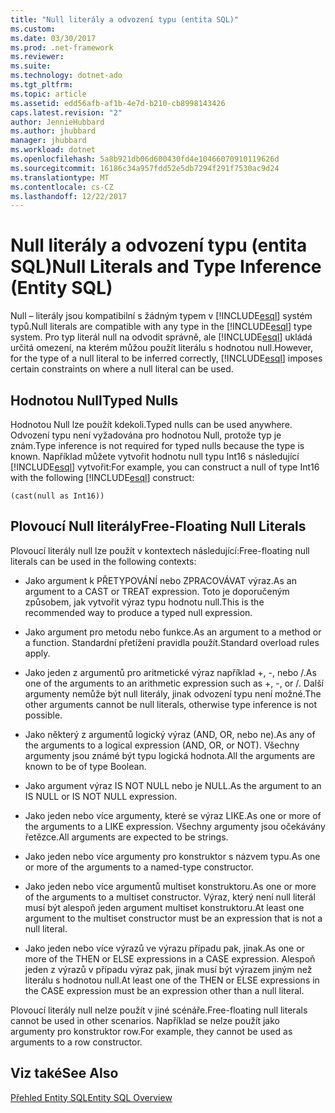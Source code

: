 ```yaml
---
title: "Null literály a odvození typu (entita SQL)"
ms.custom: 
ms.date: 03/30/2017
ms.prod: .net-framework
ms.reviewer: 
ms.suite: 
ms.technology: dotnet-ado
ms.tgt_pltfrm: 
ms.topic: article
ms.assetid: edd56afb-af1b-4e7d-b210-cb8998143426
caps.latest.revision: "2"
author: JennieHubbard
ms.author: jhubbard
manager: jhubbard
ms.workload: dotnet
ms.openlocfilehash: 5a8b921db06d600430fd4e10466070910119626d
ms.sourcegitcommit: 16186c34a957fdd52e5db7294f291f7530ac9d24
ms.translationtype: MT
ms.contentlocale: cs-CZ
ms.lasthandoff: 12/22/2017
---
```

# <a name="null-literals-and-type-inference-entity-sql"></a><span data-ttu-id="fad8e-102">Null literály a odvození typu (entita SQL)</span><span class="sxs-lookup"><span data-stu-id="fad8e-102">Null Literals and Type Inference (Entity SQL)</span></span>
<span data-ttu-id="fad8e-103">Null – literály jsou kompatibilní s žádným typem v [!INCLUDE[esql](../../../../../../includes/esql-md.md)] systém typů.</span><span class="sxs-lookup"><span data-stu-id="fad8e-103">Null literals are compatible with any type in the [!INCLUDE[esql](../../../../../../includes/esql-md.md)] type system.</span></span> <span data-ttu-id="fad8e-104">Pro typ literál null na odvodit správně, ale [!INCLUDE[esql](../../../../../../includes/esql-md.md)] ukládá určitá omezení, na kterém můžou použít literálu s hodnotou null.</span><span class="sxs-lookup"><span data-stu-id="fad8e-104">However, for the type of a null literal to be inferred correctly, [!INCLUDE[esql](../../../../../../includes/esql-md.md)] imposes certain constraints on where a null literal can be used.</span></span>  
  
## <a name="typed-nulls"></a><span data-ttu-id="fad8e-105">Hodnotou Null</span><span class="sxs-lookup"><span data-stu-id="fad8e-105">Typed Nulls</span></span>  
 <span data-ttu-id="fad8e-106">Hodnotou Null lze použít kdekoli.</span><span class="sxs-lookup"><span data-stu-id="fad8e-106">Typed nulls can be used anywhere.</span></span> <span data-ttu-id="fad8e-107">Odvození typu není vyžadována pro hodnotou Null, protože typ je znám.</span><span class="sxs-lookup"><span data-stu-id="fad8e-107">Type inference is not required for typed nulls because the type is known.</span></span> <span data-ttu-id="fad8e-108">Například můžete vytvořit hodnotu null typu Int16 s následující [!INCLUDE[esql](../../../../../../includes/esql-md.md)] vytvořit:</span><span class="sxs-lookup"><span data-stu-id="fad8e-108">For example, you can construct a null of type Int16 with the following [!INCLUDE[esql](../../../../../../includes/esql-md.md)] construct:</span></span>  
  
 `(cast(null as Int16))`  
  
## <a name="free-floating-null-literals"></a><span data-ttu-id="fad8e-109">Plovoucí Null literály</span><span class="sxs-lookup"><span data-stu-id="fad8e-109">Free-Floating Null Literals</span></span>  
 <span data-ttu-id="fad8e-110">Plovoucí literály null lze použít v kontextech následující:</span><span class="sxs-lookup"><span data-stu-id="fad8e-110">Free-floating null literals can be used in the following contexts:</span></span>  
  
-   <span data-ttu-id="fad8e-111">Jako argument k PŘETYPOVÁNÍ nebo ZPRACOVÁVAT výraz.</span><span class="sxs-lookup"><span data-stu-id="fad8e-111">As an argument to a CAST or TREAT expression.</span></span> <span data-ttu-id="fad8e-112">Toto je doporučeným způsobem, jak vytvořit výraz typu hodnotu null.</span><span class="sxs-lookup"><span data-stu-id="fad8e-112">This is the recommended way to produce a typed null expression.</span></span>  
  
-   <span data-ttu-id="fad8e-113">Jako argument pro metodu nebo funkce.</span><span class="sxs-lookup"><span data-stu-id="fad8e-113">As an argument to a method or a function.</span></span> <span data-ttu-id="fad8e-114">Standardní přetížení pravidla použít.</span><span class="sxs-lookup"><span data-stu-id="fad8e-114">Standard overload rules apply.</span></span>  
  
-   <span data-ttu-id="fad8e-115">Jako jeden z argumentů pro aritmetické výraz například +, -, nebo /.</span><span class="sxs-lookup"><span data-stu-id="fad8e-115">As one of the arguments to an arithmetic expression such as +, -, or /.</span></span> <span data-ttu-id="fad8e-116">Další argumenty nemůže být null literály, jinak odvození typu není možné.</span><span class="sxs-lookup"><span data-stu-id="fad8e-116">The other arguments cannot be null literals, otherwise type inference is not possible.</span></span>  
  
-   <span data-ttu-id="fad8e-117">Jako některý z argumentů logický výraz (AND, OR, nebo ne).</span><span class="sxs-lookup"><span data-stu-id="fad8e-117">As any of the arguments to a logical expression (AND, OR, or NOT).</span></span> <span data-ttu-id="fad8e-118">Všechny argumenty jsou známé být typu logická hodnota.</span><span class="sxs-lookup"><span data-stu-id="fad8e-118">All the arguments are known to be of type Boolean.</span></span>  
  
-   <span data-ttu-id="fad8e-119">Jako argument výraz IS NOT NULL nebo je NULL.</span><span class="sxs-lookup"><span data-stu-id="fad8e-119">As the argument to an IS NULL or IS NOT NULL expression.</span></span>  
  
-   <span data-ttu-id="fad8e-120">Jako jeden nebo více argumenty, které se výraz LIKE.</span><span class="sxs-lookup"><span data-stu-id="fad8e-120">As one or more of the arguments to a LIKE expression.</span></span> <span data-ttu-id="fad8e-121">Všechny argumenty jsou očekávány řetězce.</span><span class="sxs-lookup"><span data-stu-id="fad8e-121">All arguments are expected to be strings.</span></span>  
  
-   <span data-ttu-id="fad8e-122">Jako jeden nebo více argumenty pro konstruktor s názvem typu.</span><span class="sxs-lookup"><span data-stu-id="fad8e-122">As one or more of the arguments to a named-type constructor.</span></span>  
  
-   <span data-ttu-id="fad8e-123">Jako jeden nebo více argumentů multiset konstruktoru.</span><span class="sxs-lookup"><span data-stu-id="fad8e-123">As one or more of the arguments to a multiset constructor.</span></span> <span data-ttu-id="fad8e-124">Výraz, který není null literál musí být alespoň jeden argument multiset konstruktoru.</span><span class="sxs-lookup"><span data-stu-id="fad8e-124">At least one argument to the multiset constructor must be an expression that is not a null literal.</span></span>  
  
-   <span data-ttu-id="fad8e-125">Jako jeden nebo více výrazů ve výrazu případu pak, jinak.</span><span class="sxs-lookup"><span data-stu-id="fad8e-125">As one or more of the THEN or ELSE expressions in a CASE expression.</span></span> <span data-ttu-id="fad8e-126">Alespoň jeden z výrazů v případu výraz pak, jinak musí být výrazem jiným než literálu s hodnotou null.</span><span class="sxs-lookup"><span data-stu-id="fad8e-126">At least one of the THEN or ELSE expressions in the CASE expression must be an expression other than a null literal.</span></span>  
  
 <span data-ttu-id="fad8e-127">Plovoucí literály null nelze použít v jiné scénáře.</span><span class="sxs-lookup"><span data-stu-id="fad8e-127">Free-floating null literals cannot be used in other scenarios.</span></span> <span data-ttu-id="fad8e-128">Například se nelze použít jako argumenty pro konstruktor row.</span><span class="sxs-lookup"><span data-stu-id="fad8e-128">For example,  they cannot be used as arguments to a row constructor.</span></span>  
  
## <a name="see-also"></a><span data-ttu-id="fad8e-129">Viz také</span><span class="sxs-lookup"><span data-stu-id="fad8e-129">See Also</span></span>  
 [<span data-ttu-id="fad8e-130">Přehled Entity SQL</span><span class="sxs-lookup"><span data-stu-id="fad8e-130">Entity SQL Overview</span></span>](../../../../../../docs/framework/data/adonet/ef/language-reference/entity-sql-overview.md)
